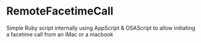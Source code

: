 # RemoteFacetimeCall
Simple Ruby script internally using AppScript &amp; OSAScript to allow initiating a facetime call from an iMac or a macbook
